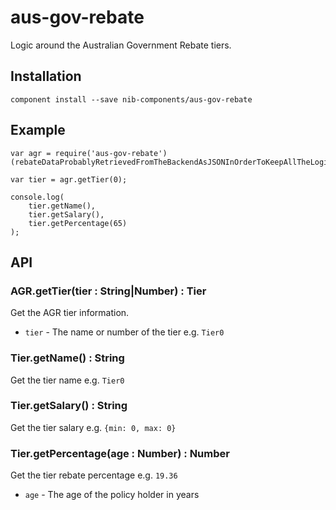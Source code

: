 # aus-gov-rebate

Logic around the Australian Government Rebate tiers.

## Installation

    component install --save nib-components/aus-gov-rebate

## Example

    var agr = require('aus-gov-rebate')(rebateDataProbablyRetrievedFromTheBackendAsJSONInOrderToKeepAllTheLogicAllInOneSpot);

    var tier = agr.getTier(0);

    console.log(
        tier.getName(),
        tier.getSalary(),
        tier.getPercentage(65)
    );

## API

### AGR.getTier(tier : String|Number) : Tier

Get the AGR tier information.

- `tier` - The name or number of the tier e.g. `Tier0`

### Tier.getName() : String

Get the tier name e.g. `Tier0`

### Tier.getSalary() : String

Get the tier salary e.g. `{min: 0, max: 0}`

### Tier.getPercentage(age : Number) : Number

Get the tier rebate percentage e.g. `19.36`

- `age` - The age of the policy holder in years


